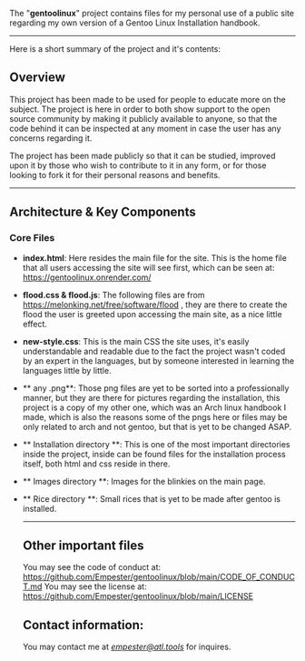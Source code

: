 The "**gentoolinux**" project contains files for my personal use of a public site regarding my own version of a Gentoo Linux Installation handbook.


---


Here is a short summary of the project and it's contents:

## Overview

This project has been made to be used for people to educate more on the subject. The project is here in order to both show support to the open source community by making it publicly available to anyone, so that the code behind it can be inspected at any moment in case the user has any concerns regarding it.

The project has been made publicly so that it can be studied, improved upon it by those who wish to contribute to it in any form, or for those looking to fork it for their personal reasons and benefits.

---


## Architecture & Key Components

### Core Files

- **index.html**: Here resides the main file for the site. This is the home file that all users accessing the site will see first, which can be seen at: https://gentoolinux.onrender.com/
- **flood.css & flood.js**: The following files are from https://melonking.net/free/software/flood , they are there to create the flood the user is greeted upon accessing the main site, as a nice little effect.
- **new-style.css**: This is the main CSS the site uses, it's easily understandable and readable due to the fact the project wasn't coded by an expert in the languages, but by someone interested in learning the languages little by little.
- ** any .png**: Those png files are yet to be sorted into a professionally manner, but they are there for pictures regarding the installation, this project is a copy of my other one, which was an Arch linux handbook I made, which is also the reasons some of the pngs here or files may be only related to arch and not gentoo, but that is yet to be changed ASAP.
- ** Installation directory **: This is one of the most important directories inside the project, inside can be found files for the installation process itself, both html and css reside in there.
- ** Images directory **: Images for the blinkies on the main page.
- ** Rice directory **: Small rices that is yet to be made after gentoo is installed.

  ---

  ## Other important files

  You may see the code of conduct at: https://github.com/Empester/gentoolinux/blob/main/CODE_OF_CONDUCT.md
  You may see the license at: https://github.com/Empester/gentoolinux/blob/main/LICENSE

  ## Contact information:

  You may contact me at *empester@atl.tools* for inquires.
